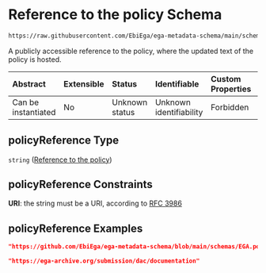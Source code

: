 # Reference to the policy Schema

```txt
https://raw.githubusercontent.com/EbiEga/ega-metadata-schema/main/schemas/EGA.policy.json#/properties/policyDescriptor/properties/policyReference
```

A publicly accessible reference to the policy, where the updated text of the policy is hosted.

| Abstract            | Extensible | Status         | Identifiable            | Custom Properties | Additional Properties | Access Restrictions | Defined In                                                                   |
| :------------------ | :--------- | :------------- | :---------------------- | :---------------- | :-------------------- | :------------------ | :--------------------------------------------------------------------------- |
| Can be instantiated | No         | Unknown status | Unknown identifiability | Forbidden         | Allowed               | none                | [EGA.policy.json\*](../../../schemas/EGA.policy.json "open original schema") |

## policyReference Type

`string` ([Reference to the policy](ega-8-properties-policy-descriptor-properties-reference-to-the-policy.md))

## policyReference Constraints

**URI**: the string must be a URI, according to [RFC 3986](https://tools.ietf.org/html/rfc3986 "check the specification")

## policyReference Examples

```json
"https://github.com/EbiEga/ega-metadata-schema/blob/main/schemas/EGA.policy.json"
```

```json
"https://ega-archive.org/submission/dac/documentation"
```
